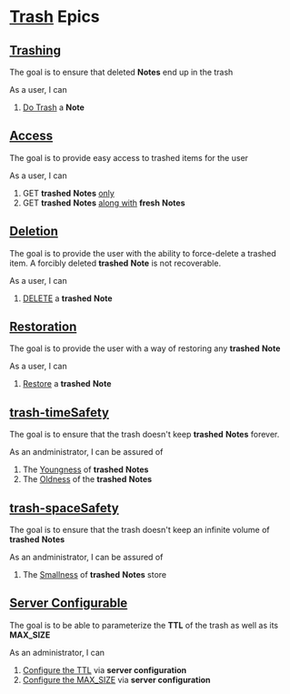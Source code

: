 
# [Trash](./summary.md#trash) Epics

## [Trashing](./summary.md#trash-trashing)<a id="trashing"></a>

The goal is to ensure that deleted **Notes** end up in the trash

As a user, I can

1. [Do Trash](#stories-trash-trashing-doTrash) a **Note**

## [Access](./summary.md#trash-access) <a id="access"></a>

The goal is to provide easy access to trashed items for the user

As a user, I can

1. GET __trashed__ **Notes** [only](#stories-trash-access-only)<a id="access-only"></a>
2. GET __trashed__ **Notes** [along with](#stories-trash-access-withFresh) __fresh__ **Notes**<a id="access-withFresh"></a>

## [Deletion](./summary.md#trash-deletion)<a id="deletion"></a>

The goal is to provide the user with the ability to force-delete a trashed item. A forcibly deleted __trashed__ **Note** is not recoverable.

As a user, I can

1. [DELETE](#stories-trash-deletion-delete) a __trashed__ **Note**<a id="deletion-delete"></a>

## [Restoration](./summary.md#trash-restoration)<a id="restoration"></a>

The goal is to provide the user with a way of restoring any __trashed__ **Note**

As a user, I can

1. [Restore](#stories-trash-restoration-restore) a __trashed__ **Note**<a id="restoration-restore"></a>

## [trash-timeSafety](./summary.md#trash-timeSafety)<a id="timeSafety"></a>

The goal is to ensure that the trash doesn't keep __trashed__ **Notes** forever.

As an andministrator, I can be assured of

1. The [Youngness](#stories-trash-timeSafety-youngness) of __trashed__ **Notes**<a id="timeSafety-youngness"></a>
2. The [Oldness](#stories-trash-timeSafety-oldness) of the __trashed__ **Notes**

## [trash-spaceSafety](./summary.md#trash-spaceSafety)<a id="spaceSafety"></a>

The goal is to ensure that the trash doesn't keep an infinite volume of __trashed__ **Notes**

As an andministrator, I can be assured of

1. The [Smallness](#stories-trash-spaceSafety-smallness) of __trashed__ **Notes** store<a id="spaceSafety-smallness"></a>

## [Server Configurable](./summary.md#trash-serverConfigurable)<a id="serverConfigurable"></a>

The goal is to be able to parameterize the **TTL** of the trash as well as its **MAX_SIZE**

As an administrator, I can

1. [Configure the TTL](#stories-trash-serverConfigurable-ttl) via **server configuration**<a id="serverConfigurable-ttl"></a>
2. [Configure the MAX_SIZE](#stories-trash-serverConfigurable-maxSize) via **server configuration** <a id="serverConfigurable-maxSize"></a>
